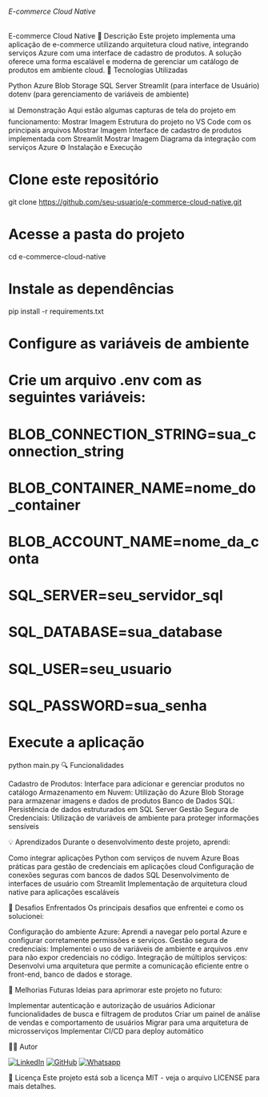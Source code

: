 ###### E-commerce Cloud Native

E-commerce Cloud Native
📝 Descrição
Este projeto implementa uma aplicação de e-commerce utilizando arquitetura cloud native, integrando serviços Azure com uma interface de cadastro de produtos. A solução oferece uma forma escalável e moderna de gerenciar um catálogo de produtos em ambiente cloud.
🚀 Tecnologias Utilizadas

Python
Azure Blob Storage
SQL Server
Streamlit (para interface de Usuário)
dotenv (para gerenciamento de variáveis de ambiente)

📊 Demonstração
Aqui estão algumas capturas de tela do projeto em funcionamento:
Mostrar Imagem
Estrutura do projeto no VS Code com os principais arquivos
Mostrar Imagem
Interface de cadastro de produtos implementada com Streamlit
Mostrar Imagem
Diagrama da integração com serviços Azure
⚙️ Instalação e Execução

# Clone este repositório

git clone https://github.com/seu-usuario/e-commerce-cloud-native.git

# Acesse a pasta do projeto

cd e-commerce-cloud-native

# Instale as dependências

pip install -r requirements.txt

# Configure as variáveis de ambiente

# Crie um arquivo .env com as seguintes variáveis:

# BLOB_CONNECTION_STRING=sua_connection_string

# BLOB_CONTAINER_NAME=nome_do_container

# BLOB_ACCOUNT_NAME=nome_da_conta

# SQL_SERVER=seu_servidor_sql

# SQL_DATABASE=sua_database

# SQL_USER=seu_usuario

# SQL_PASSWORD=sua_senha

# Execute a aplicação

python main.py
🔍 Funcionalidades

Cadastro de Produtos: Interface para adicionar e gerenciar produtos no catálogo
Armazenamento em Nuvem: Utilização do Azure Blob Storage para armazenar imagens e dados de produtos
Banco de Dados SQL: Persistência de dados estruturados em SQL Server
Gestão Segura de Credenciais: Utilização de variáveis de ambiente para proteger informações sensíveis

💡 Aprendizados
Durante o desenvolvimento deste projeto, aprendi:

Como integrar aplicações Python com serviços de nuvem Azure
Boas práticas para gestão de credenciais em aplicações cloud
Configuração de conexões seguras com bancos de dados SQL
Desenvolvimento de interfaces de usuário com Streamlit
Implementação de arquitetura cloud native para aplicações escaláveis

🧩 Desafios Enfrentados
Os principais desafios que enfrentei e como os solucionei:

Configuração do ambiente Azure: Aprendi a navegar pelo portal Azure e configurar corretamente permissões e serviços.
Gestão segura de credenciais: Implementei o uso de variáveis de ambiente e arquivos .env para não expor credenciais no código.
Integração de múltiplos serviços: Desenvolvi uma arquitetura que permite a comunicação eficiente entre o front-end, banco de dados e storage.

🔮 Melhorias Futuras
Ideias para aprimorar este projeto no futuro:

Implementar autenticação e autorização de usuários
Adicionar funcionalidades de busca e filtragem de produtos
Criar um painel de análise de vendas e comportamento de usuários
Migrar para uma arquitetura de microsserviços
Implementar CI/CD para deploy automático

👨‍💻 Autor

[![LinkedIn](https://img.shields.io/badge/LinkedIn-lindembergs-blue?logo=linkedin)](https://www.linkedin.com/in/lindembergs/)
[![GitHub](https://avatars.githubusercontent.com/u/101612031?v=4)](https://github.com/lindembergs)
[![Whatsapp](<https://img.shields.io/badge/Whatsapp-(83)%99308--8753-%237289DA?logo=whatsapp>)](https://wa.me/+5583993088753)

📄 Licença
Este projeto está sob a licença MIT - veja o arquivo LICENSE para mais detalhes.
